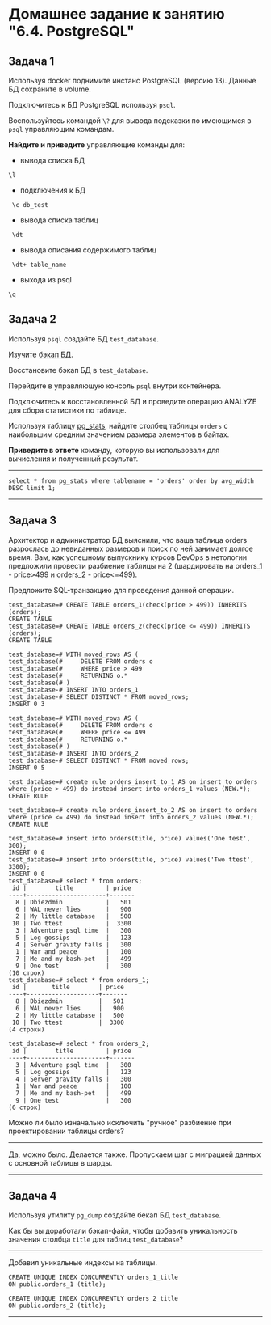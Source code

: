 # Домашнее задание к занятию "6.4. PostgreSQL"

## Задача 1

Используя docker поднимите инстанс PostgreSQL (версию 13). Данные БД сохраните в volume.

Подключитесь к БД PostgreSQL используя `psql`.

Воспользуйтесь командой `\?` для вывода подсказки по имеющимся в `psql` управляющим командам.

**Найдите и приведите** управляющие команды для:
- вывода списка БД
```
\l
```
- подключения к БД
```
 \c db_test
```
- вывода списка таблиц
```
 \dt
```
- вывода описания содержимого таблиц
```
 \dt+ table_name
```
- выхода из psql

```
\q
```

## Задача 2

Используя `psql` создайте БД `test_database`.

Изучите [бэкап БД](https://github.com/netology-code/virt-homeworks/tree/master/06-db-04-postgresql/test_data).

Восстановите бэкап БД в `test_database`.

Перейдите в управляющую консоль `psql` внутри контейнера.

Подключитесь к восстановленной БД и проведите операцию ANALYZE для сбора статистики по таблице.

Используя таблицу [pg_stats](https://postgrespro.ru/docs/postgresql/12/view-pg-stats), найдите столбец таблицы `orders`
с наибольшим средним значением размера элементов в байтах.

**Приведите в ответе** команду, которую вы использовали для вычисления и полученный результат.

---
```
select * from pg_stats where tablename = 'orders' order by avg_width DESC limit 1;
```
---

## Задача 3

Архитектор и администратор БД выяснили, что ваша таблица orders разрослась до невиданных размеров и
поиск по ней занимает долгое время. Вам, как успешному выпускнику курсов DevOps в нетологии предложили
провести разбиение таблицы на 2 (шардировать на orders_1 - price>499 и orders_2 - price<=499).

Предложите SQL-транзакцию для проведения данной операции.

```
test_database=# CREATE TABLE orders_1(check(price > 499)) INHERITS (orders);
CREATE TABLE
test_database=# CREATE TABLE orders_2(check(price <= 499)) INHERITS (orders);
CREATE TABLE

test_database=# WITH moved_rows AS (
test_database(#     DELETE FROM orders o
test_database(#     WHERE price > 499
test_database(#     RETURNING o.*
test_database(# )
test_database-# INSERT INTO orders_1
test_database-# SELECT DISTINCT * FROM moved_rows;
INSERT 0 3

test_database=# WITH moved_rows AS (
test_database(#     DELETE FROM orders o
test_database(#     WHERE price <= 499
test_database(#     RETURNING o.*
test_database(# )
test_database-# INSERT INTO orders_2
test_database-# SELECT DISTINCT * FROM moved_rows;
INSERT 0 5

test_database=# create rule orders_insert_to_1 AS on insert to orders where (price > 499) do instead insert into orders_1 values (NEW.*);
CREATE RULE

test_database=# create rule orders_insert_to_2 AS on insert to orders where (price <= 499) do instead insert into orders_2 values (NEW.*);
CREATE RULE

test_database=# insert into orders(title, price) values('One test', 300);
INSERT 0 0
test_database=# insert into orders(title, price) values('Two ttest', 3300);
INSERT 0 0
test_database=# select * from orders;
 id |        title         | price
----+----------------------+-------
  8 | Dbiezdmin            |   501
  6 | WAL never lies       |   900
  2 | My little database   |   500
 10 | Two ttest            |  3300
  3 | Adventure psql time  |   300
  5 | Log gossips          |   123
  4 | Server gravity falls |   300
  1 | War and peace        |   100
  7 | Me and my bash-pet   |   499
  9 | One test             |   300
(10 строк)
test_database=# select * from orders_1;
 id |       title        | price
----+--------------------+-------
  8 | Dbiezdmin          |   501
  6 | WAL never lies     |   900
  2 | My little database |   500
 10 | Two ttest          |  3300
(4 строки)

test_database=# select * from orders_2;
 id |        title         | price
----+----------------------+-------
  3 | Adventure psql time  |   300
  5 | Log gossips          |   123
  4 | Server gravity falls |   300
  1 | War and peace        |   100
  7 | Me and my bash-pet   |   499
  9 | One test             |   300
(6 строк)
```

Можно ли было изначально исключить "ручное" разбиение при проектировании таблицы orders?

---
Да, можно было. Делается также. Пропускаем шаг с миграцией данных с основной таблицы в шарды.

---


## Задача 4

Используя утилиту `pg_dump` создайте бекап БД `test_database`.

Как бы вы доработали бэкап-файл, чтобы добавить уникальность значения столбца `title` для таблиц `test_database`?

---
Добавил уникальные индексы на таблицы.

```
CREATE UNIQUE INDEX CONCURRENTLY orders_1_title
ON public.orders_1 (title);

CREATE UNIQUE INDEX CONCURRENTLY orders_2_title
ON public.orders_2 (title);
```

---
